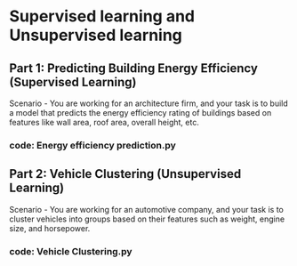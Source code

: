 # Supervised learning and Unsupervised learning
## Part 1: Predicting Building Energy Efficiency (Supervised Learning)
Scenario - You are working for an architecture firm, and your task is to build a model that predicts the energy efficiency rating of buildings based on features like wall area, roof area, overall height, etc.  
### code: Energy efficiency prediction.py
## Part 2: Vehicle Clustering (Unsupervised Learning)
Scenario - You are working for an automotive company, and your task is to cluster vehicles into groups based on their features such as weight, engine size, and horsepower.  
### code: Vehicle Clustering.py

